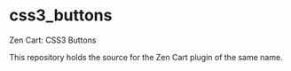 css3_buttons
============

Zen Cart:  CSS3 Buttons

This repository holds the source for the Zen Cart plugin of the same name.
